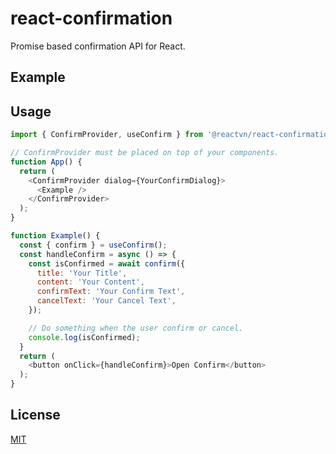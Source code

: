 # react-confirmation

Promise based confirmation API for React.

## Example

## Usage

```js
import { ConfirmProvider, useConfirm } from '@reactvn/react-confirmation';

// ConfirmProvider must be placed on top of your components.
function App() {
  return (
    <ConfirmProvider dialog={YourConfirmDialog}>
      <Example />
    </ConfirmProvider>
  );
}

function Example() {
  const { confirm } = useConfirm();
  const handleConfirm = async () => {
    const isConfirmed = await confirm({
      title: 'Your Title',
      content: 'Your Content',
      confirmText: 'Your Confirm Text',
      cancelText: 'Your Cancel Text',
    });

    // Do something when the user confirm or cancel.
    console.log(isConfirmed);
  }
  return (
    <button onClick={handleConfirm}>Open Confirm</button>
  );
}
```

## License

[MIT](LICENSE)
